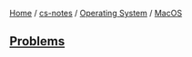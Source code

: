 [Home](https://mengxianbin.github.io) /
[cs-notes](https://mengxianbin.github.io/cs-notes/site) /
[Operating System](https://mengxianbin.github.io/cs-notes/site/Operating%20System) /
[MacOS](https://mengxianbin.github.io/cs-notes/site/Operating%20System/MacOS)

## [Problems](https://mengxianbin.github.io/cs-notes/site/Operating%20System/MacOS/Problems/)
